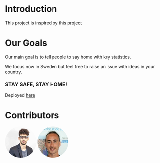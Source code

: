 # Introduction

This project is inspired by this [project](https://github.com/ecohydro/covid-19-waves)

# Our Goals 
Our main goal is to tell people to say home with key statistics. 

We focus now in Sweden but feel free to raise an issue with ideas in your country. 

### STAY SAFE, STAY HOME!

Deployed [here](https://corona-confinement.herokuapp.com/)

# Contributors

<img src='./ressources/pictures/photo_mastafa.jpeg' href= 'https://github.com/MastafaF' width=100 height=100 style="border-radius:50%"> <img src='./ressources/pictures/photo_quentin.jpg' href = 'https://github.com/quentindubourgdeluzencon)' width=100 height=100 style="border-radius:50%">
